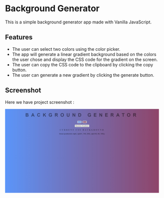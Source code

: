 # Background Generator
This is a simple background generator app made with Vanilla JavaScript.

## Features
- The user can select two colors using the color picker.
- The app will generate a linear gradient background based on the colors the user chose and display the CSS code for the gradient on the screen.
- The user can copy the CSS code to the clipboard by clicking the copy button.
- The user can generate a new gradient by clicking the generate button.

## Screenshot
Here we have project screenshot :

![screenshot](screenshot.jpeg)